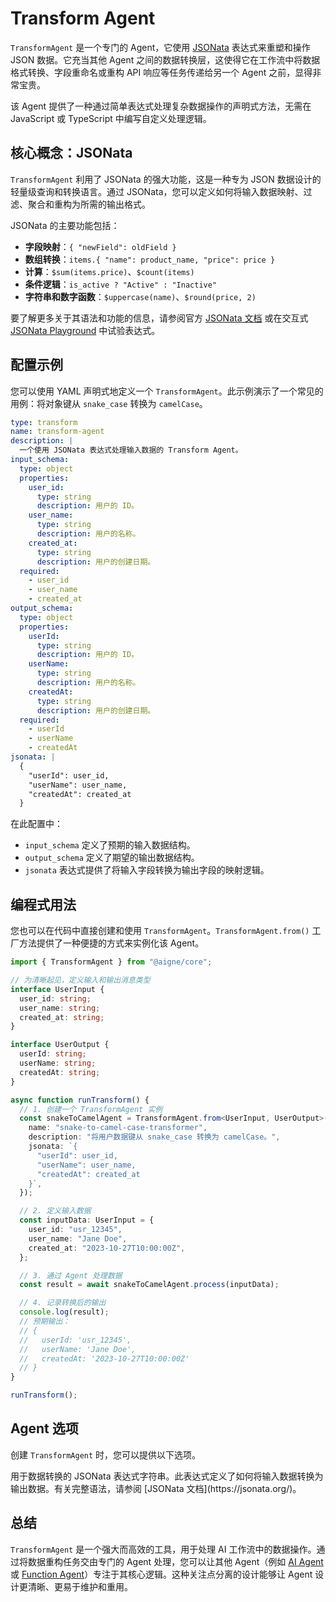 # Transform Agent

`TransformAgent` 是一个专门的 Agent，它使用 [JSONata](https://jsonata.org/) 表达式来重塑和操作 JSON 数据。它充当其他 Agent 之间的数据转换层，这使得它在工作流中将数据格式转换、字段重命名或重构 API 响应等任务传递给另一个 Agent 之前，显得非常宝贵。

该 Agent 提供了一种通过简单表达式处理复杂数据操作的声明式方法，无需在 JavaScript 或 TypeScript 中编写自定义处理逻辑。

## 核心概念：JSONata

`TransformAgent` 利用了 JSONata 的强大功能，这是一种专为 JSON 数据设计的轻量级查询和转换语言。通过 JSONata，您可以定义如何将输入数据映射、过滤、聚合和重构为所需的输出格式。

JSONata 的主要功能包括：
- **字段映射**：`{ "newField": oldField }`
- **数组转换**：`items.{ "name": product_name, "price": price }`
- **计算**：`$sum(items.price)`、`$count(items)`
- **条件逻辑**：`is_active ? "Active" : "Inactive"`
- **字符串和数字函数**：`$uppercase(name)`、`$round(price, 2)`

要了解更多关于其语法和功能的信息，请参阅官方 [JSONata 文档](https://jsonata.org/) 或在交互式 [JSONata Playground](https://try.jsonata.org/) 中试验表达式。

## 配置示例

您可以使用 YAML 声明式地定义一个 `TransformAgent`。此示例演示了一个常见的用例：将对象键从 `snake_case` 转换为 `camelCase`。

```yaml transform.yaml icon=mdi:file-yaml
type: transform
name: transform-agent
description: |
  一个使用 JSONata 表达式处理输入数据的 Transform Agent。
input_schema:
  type: object
  properties:
    user_id:
      type: string
      description: 用户的 ID。
    user_name:
      type: string
      description: 用户的名称。
    created_at:
      type: string
      description: 用户的创建日期。
  required:
    - user_id
    - user_name
    - created_at
output_schema:
  type: object
  properties:
    userId:
      type: string
      description: 用户的 ID。
    userName:
      type: string
      description: 用户的名称。
    createdAt:
      type: string
      description: 用户的创建日期。
  required:
    - userId
    - userName
    - createdAt
jsonata: |
  {
    "userId": user_id,
    "userName": user_name,
    "createdAt": created_at
  }
```

在此配置中：
- `input_schema` 定义了预期的输入数据结构。
- `output_schema` 定义了期望的输出数据结构。
- `jsonata` 表达式提供了将输入字段转换为输出字段的映射逻辑。

## 编程式用法

您也可以在代码中直接创建和使用 `TransformAgent`。`TransformAgent.from()` 工厂方法提供了一种便捷的方式来实例化该 Agent。

```typescript icon=logos:typescript-icon
import { TransformAgent } from "@aigne/core";

// 为清晰起见，定义输入和输出消息类型
interface UserInput {
  user_id: string;
  user_name: string;
  created_at: string;
}

interface UserOutput {
  userId: string;
  userName: string;
  createdAt: string;
}

async function runTransform() {
  // 1. 创建一个 TransformAgent 实例
  const snakeToCamelAgent = TransformAgent.from<UserInput, UserOutput>({
    name: "snake-to-camel-case-transformer",
    description: "将用户数据键从 snake_case 转换为 camelCase。",
    jsonata: `{
      "userId": user_id,
      "userName": user_name,
      "createdAt": created_at
    }`,
  });

  // 2. 定义输入数据
  const inputData: UserInput = {
    user_id: "usr_12345",
    user_name: "Jane Doe",
    created_at: "2023-10-27T10:00:00Z",
  };

  // 3. 通过 Agent 处理数据
  const result = await snakeToCamelAgent.process(inputData);

  // 4. 记录转换后的输出
  console.log(result);
  // 预期输出：
  // {
  //   userId: 'usr_12345',
  //   userName: 'Jane Doe',
  //   createdAt: '2023-10-27T10:00:00Z'
  // }
}

runTransform();
```

## Agent 选项

创建 `TransformAgent` 时，您可以提供以下选项。

<x-field-group>
  <x-field data-name="jsonata" data-type="string" data-required="true">
    <x-field-desc markdown>用于数据转换的 JSONata 表达式字符串。此表达式定义了如何将输入数据转换为输出数据。有关完整语法，请参阅 [JSONata 文档](https://jsonata.org/)。</x-field-desc>
  </x-field>
  <x-field data-name="name" data-type="string" data-required="true" data-desc="Agent 实例的唯一名称。"></x-field>
  <x-field data-name="description" data-type="string" data-required="true" data-desc="对 Agent 用途的简要描述。"></x-field>
  <x-field data-name="input_schema" data-type="object" data-required="false" data-desc="定义预期输入消息结构的 JSON 模式。"></x-field>
  <x-field data-name="output_schema" data-type="object" data-required="false" data-desc="定义预期输出消息结构的 JSON 模式。"></x-field>
</x-field-group>

## 总结

`TransformAgent` 是一个强大而高效的工具，用于处理 AI 工作流中的数据操作。通过将数据重构任务交由专门的 Agent 处理，您可以让其他 Agent（例如 [AI Agent](./developer-guide-agent-types-and-examples-ai-agent.md) 或 [Function Agent](./developer-guide-agent-types-and-examples-function-agent.md)）专注于其核心逻辑。这种关注点分离的设计能够让 Agent 设计更清晰、更易于维护和重用。